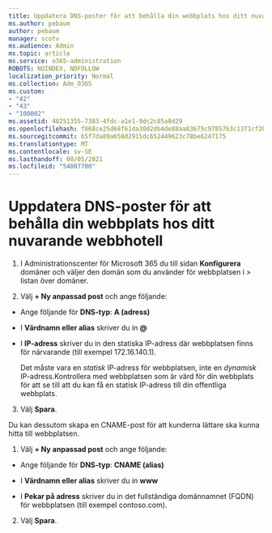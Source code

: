 ```yaml
---
title: Uppdatera DNS-poster för att behålla din webbplats hos ditt nuvarande webbhotell
ms.author: pebaum
author: pebaum
manager: scotv
ms.audience: Admin
ms.topic: article
ms.service: o365-administration
ROBOTS: NOINDEX, NOFOLLOW
localization_priority: Normal
ms.collection: Adm_O365
ms.custom:
- "42"
- "43"
- "100002"
ms.assetid: 48251355-7383-4fdc-a1e1-9dc2c85a8d29
ms.openlocfilehash: f868ce25d68f61da30d2db4de88aa83675c97857b3c1371cf2039e0b03895a64
ms.sourcegitcommit: b5f7da89a650d2915dc652449623c78be6247175
ms.translationtype: MT
ms.contentlocale: sv-SE
ms.lasthandoff: 08/05/2021
ms.locfileid: "54007700"
---
```

# <a name="update-dns-records-to-keep-your-website-with-your-current-hosting-provider"></a>Uppdatera DNS-poster för att behålla din webbplats hos ditt nuvarande webbhotell

1. I Administrationscenter för Microsoft 365 du till sidan **Konfigurera** domäner och väljer den domän som du använder för webbplatsen i  >  [](https://admin.microsoft.com/Adminportal#/Domains) listan över domäner.

2. Välj **+ Ny anpassad post** och ange följande:

  - Ange följande för **DNS-typ**: **A (adress)**

  - I **Värdnamn eller alias** skriver du in **@**

  - I **IP-adress** skriver du in den statiska IP-adress där webbplatsen finns för närvarande (till exempel 172.16.140.1).

    Det måste vara en  *statisk*  IP-adress för webbplatsen, inte en  *dynamisk*  IP-adress.Kontrollera med webbplatsen som är värd för din webbplats för att se till att du kan få en statisk IP-adress till din offentliga webbplats.

3. Välj **Spara**.

Du kan dessutom skapa en CNAME-post för att kunderna lättare ska kunna hitta till webbplatsen.
  
1. Välj **+ Ny anpassad post** och ange följande:

  - Ange följande för **DNS-typ**: **CNAME (alias)**

  - I **Värdnamn eller alias** skriver du in **www**

  - I **Pekar på adress** skriver du in det fullständiga domännamnet (FQDN) för webbplatsen (till exempel contoso.com).

2. Välj **Spara**.
